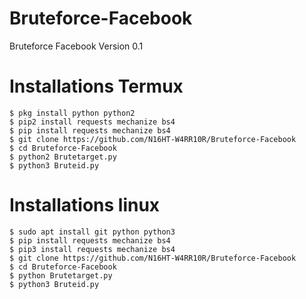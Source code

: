 # Bruteforce-Facebook
Bruteforce Facebook Version 0.1
# Installations Termux
```
$ pkg install python python2
$ pip2 install requests mechanize bs4
$ pip install requests mechanize bs4
$ git clone https://github.com/N16HT-W4RR10R/Bruteforce-Facebook
$ cd Bruteforce-Facebook
$ python2 Brutetarget.py
$ python3 Bruteid.py
```
# Installations linux
```
$ sudo apt install git python python3
$ pip install requests mechanize bs4
$ pip3 install requests mechanize bs4
$ git clone https://github.com/N16HT-W4RR10R/Bruteforce-Facebook
$ cd Bruteforce-Facebook
$ python Brutetarget.py
$ python3 Bruteid.py
```
